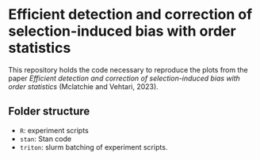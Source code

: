 # Efficient detection and correction of selection-induced bias with order statistics

This repository holds the code necessary to reproduce the plots from the paper _Efficient detection and correction of selection-induced bias with order statistics_ (Mclatchie and Vehtari, 2023).

## Folder structure

- `R`: experiment scripts
- `stan`: Stan code 
- `triton`: slurm batching of experiment scripts.